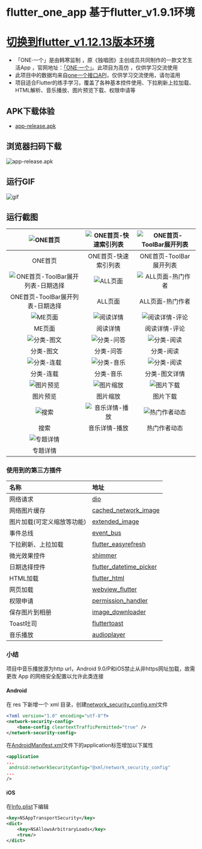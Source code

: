 # flutter_one_app 基于flutter_v1.9.1环境
# [切换到flutter_v1.12.13版本环境](https://github.com/ijoutop/flutter-one-app/tree/master)

- 「ONE·一个」是由韩寒监制 ，原《独唱团》主创成员共同制作的一款文艺生活App ，官网地址：[「ONE·一个」](http://wufazhuce.com/)。此项目为高仿 ，仅供学习交流使用
- 此项目中的数据均来自[one一个接口API](http://www.limuyang.cc/one-api-collect/#/?id=one%c2%b7%e4%b8%80%e4%b8%aa)，仅供学习交流使用，请勿滥用
- 项目适合Flutter的练手学习，覆盖了各种基本控件使用、下拉刷新上拉加载、HTML解析、音乐播放、图片预览下载、权限申请等


## APK下载体验
- [app-release.apk](https://github.com/ijoutop/flutter-one-app/raw/flutter_v1.9.1/apk/app-release.apk)
## 浏览器扫码下载
![app-release.apk](https://github.com/ijoutop/flutter-one-app/blob/flutter_v1.9.1/screenshots/qrcode.png)

## 运行GIF

![gif](https://github.com/ijoutop/flutter-one-app/blob/flutter_v1.9.1/screenshots/gif.gif)

## 运行截图

| ![ONE首页](https://github.com/ijoutop/flutter-one-app/blob/flutter_v1.9.1/screenshots/Snipaste_2019-10-19_14-52-11.png) | ![ONE首页-快速索引列表](https://github.com/ijoutop/flutter-one-app/blob/flutter_v1.9.1/screenshots/Snipaste_2019-10-19_14-52-25.png) | ![ONE首页-ToolBar展开列表](https://github.com/ijoutop/flutter-one-app/blob/flutter_v1.9.1/screenshots/Snipaste_2019-10-19_14-52-43.png) |
| :----------------------------------------------------------: | :----------------------------------------------------------: | :----------------------------------------------------------: |
|                           ONE首页                            |                     ONE首页-快速索引列表                     |                   ONE首页-ToolBar展开列表                    |
| ![ONE首页-ToolBar展开列表-日期选择](https://github.com/ijoutop/flutter-one-app/blob/flutter_v1.9.1/screenshots/Snipaste_2019-10-19_14-52-49.png) | ![ALL页面](https://github.com/ijoutop/flutter-one-app/blob/flutter_v1.9.1/screenshots/Snipaste_2019-10-19_14-53-00.png) | ![ALL页面-热门作者](https://github.com/ijoutop/flutter-one-app/blob/flutter_v1.9.1/screenshots/Snipaste_2019-10-19_14-53-05.png) |
|               ONE首页-ToolBar展开列表-日期选择               |                           ALL页面                            |                       ALL页面-热门作者                       |
| ![ME页面](https://github.com/ijoutop/flutter-one-app/blob/flutter_v1.9.1/screenshots/Snipaste_2019-10-19_14-53-09.png) | ![阅读详情](https://github.com/ijoutop/flutter-one-app/blob/flutter_v1.9.1/screenshots/Snipaste_2019-10-19_14-53-17.png) | ![阅读详情-评论](https://github.com/ijoutop/flutter-one-app/blob/flutter_v1.9.1/screenshots/Snipaste_2019-10-19_14-53-37.png) |
|                            ME页面                            |                           阅读详情                           |                        阅读详情-评论                         |
| ![分类-图文](https://github.com/ijoutop/flutter-one-app/blob/flutter_v1.9.1/screenshots/Snipaste_2019-10-19_14-53-48.png) | ![分类-问答](https://github.com/ijoutop/flutter-one-app/blob/flutter_v1.9.1/screenshots/Snipaste_2019-10-19_14-53-53.png) | ![分类-阅读](https://github.com/ijoutop/flutter-one-app/blob/flutter_v1.9.1/screenshots/Snipaste_2019-10-19_14-54-12.png) |
|                          分类-图文                           |                          分类-问答                           |                          分类-阅读                           |
| ![分类-连载](https://github.com/ijoutop/flutter-one-app/blob/flutter_v1.9.1/screenshots/Snipaste_2019-10-19_14-54-16.png) | ![分类-音乐](https://github.com/ijoutop/flutter-one-app/blob/flutter_v1.9.1/screenshots/Snipaste_2019-10-19_14-54-20.png) | ![分类-阅读](https://github.com/ijoutop/flutter-one-app/blob/flutter_v1.9.1/screenshots/Snipaste_2019-10-19_14-54-35.png) |
|                          分类-连载                           |                          分类-音乐                           |                        分类-图文详情                         |
| ![图片预览](https://github.com/ijoutop/flutter-one-app/blob/flutter_v1.9.1/screenshots/Snipaste_2019-12-10_02-05-19.png) | ![图片缩放](https://github.com/ijoutop/flutter-one-app/blob/flutter_v1.9.1/screenshots/Snipaste_2019-12-10_02-07-00.png) | ![图片下载](https://github.com/ijoutop/flutter-one-app/blob/flutter_v1.9.1/screenshots/Snipaste_2019-12-10_02-05-35.png) |
|                           图片预览                           |                           图片缩放                           |                           图片下载                           |
| ![搜索](https://github.com/ijoutop/flutter-one-app/blob/flutter_v1.9.1/screenshots/Snipaste_2019-12-10_02-07-12.png) | ![音乐详情-播放](https://github.com/ijoutop/flutter-one-app/blob/flutter_v1.9.1/screenshots/Snipaste_2019-12-10_02-13-11.png) | ![热门作者动态](https://github.com/ijoutop/flutter-one-app/blob/flutter_v1.9.1/screenshots/Snipaste_2019-12-10_02-13-36.png) |
|                             搜索                             |                        音乐详情-播放                         |                         热门作者动态                         |
| ![专题详情](https://github.com/ijoutop/flutter-one-app/blob/flutter_v1.9.1/screenshots/Snipaste_2019-12-10_02-07-22.png) |                                                              |                                                              |
|                           专题详情                           |                                                              |                                                              |

### 使用到的第三方插件


| 名称                       | 地址                                                         |
| :------------------------- | :----------------------------------------------------------- |
| 网络请求                   | [dio](https://pub.dev/packages/dio)                          |
| 网络图片缓存               | [cached_network_image](https://pub.dev/packages/cached_network_image) |
| 图片加载(可定义缩放等功能) | [extended_image](https://pub.dev/packages/extended_image)    |
| 事件总线                   | [event_bus](https://pub.dev/packages/event_bus)              |
| 下拉刷新、上拉加载         | [flutter_easyrefresh](https://pub.dev/packages/flutter_easyrefresh) |
| 微光效果控件               | [shimmer](https://pub.dev/packages/shimmer)                  |
| 日期选择控件               | [flutter_datetime_picker](https://pub.dev/packages/flutter_datetime_picker) |
| HTML加载                   | [flutter_html](https://pub.dev/packages/flutter_html)        |
| 网页加载                   | [webview_flutter](https://pub.dev/packages/webview_flutter)  |
| 权限申请                   | [permission_handler](https://pub.dev/packages/permission_handler) |
| 保存图片到相册             | [image_downloader](https://pub.dev/packages/image_downloader) |
| Toast吐司                  | [fluttertoast](https://pub.dev/packages/fluttertoast)        |
| 音乐播放                   | [audioplayer](https://pub.dev/packages/audioplayer)          |

### 小结

项目中音乐播放源为http url，Android 9.0/P和iOS禁止从非https网址加载，故需更改 App 的网络安全配置以允许此类连接

#### Android

在 res 下新增一个 xml 目录，创建[network_security_config.xml](https://github.com/ijoutop/flutter-one-app/blob/flutter_v1.9.1/android/app/src/main/res/xml/network_security_config.xml)文件

```xml
<?xml version="1.0" encoding="utf-8"?>
<network-security-config>
    <base-config cleartextTrafficPermitted="true" />
</network-security-config>
```

在[AndroidManifest.xml](https://github.com/ijoutop/flutter-one-app/blob/flutter_v1.9.1/android/app/src/main/AndroidManifest.xml)文件下的application标签增加以下属性

```xml
<application
...
 android:networkSecurityConfig="@xml/network_security_config"
...
/>
```

#### iOS

在[Info.plist](https://github.com/ijoutop/flutter-one-app/blob/flutter_v1.9.1/ios/Runner/Info.plist)下编辑

```xml
<key>NSAppTransportSecurity</key>
<dict>
    <key>NSAllowsArbitraryLoads</key>
    <true/>
</dict>
```



